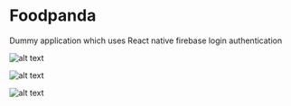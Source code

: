 # Foodpanda
Dummy application which uses React native firebase login authentication

![alt text](https://github.com/mukesh525/Foodpanda/blob/master/screenshot/Simulator%20Screen%20Shot%2013-Jul-2017%2C%2010.34.09%20PM.png)

![alt text](https://github.com/mukesh525/Foodpanda/blob/master/screenshot/Simulator%20Screen%20Shot%2014-Jul-2017%2C%206.21.17%20PM.png)

![alt text](https://github.com/mukesh525/Foodpanda/blob/master/screenshot/Simulator%20Screen%20Shot%2013-Jul-2017%2C%2010.34.44%20PM.png)
